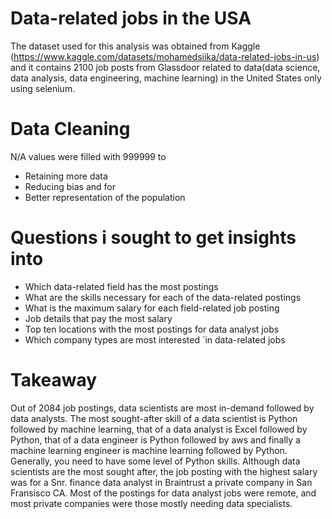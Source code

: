 # Data-related jobs in the USA 
The dataset used for this analysis was obtained from Kaggle (https://www.kaggle.com/datasets/mohamedsiika/data-related-jobs-in-us) 
and it contains 2100 job posts from Glassdoor related to data(data science, data analysis, data engineering, 
machine learning) in the United States only using selenium. 


# Data Cleaning
N/A values were filled with 999999 to
- Retaining more data
- Reducing bias and for
- Better representation of the population

# Questions i sought to get insights into 
- Which data-related field has the most postings
- What are the skills necessary for each of the data-related postings
- What is the maximum salary for each field-related job posting
- Job details that pay the most salary
- Top ten locations with the most postings for data analyst jobs 
- Which company types are most interested `in data-related jobs

# Takeaway
Out of 2084 job postings, data scientists are most in-demand followed by data analysts. The most sought-after skill
of a data scientist is Python followed by machine learning, that of a data analyst is Excel followed by Python,  that of a data engineer is Python followed by aws
and finally a machine learning engineer is machine learning followed by Python. Generally, you need to have some 
level of Python skills. Although data scientists are the most sought after, the job posting with the highest salary 
was for a  Snr. finance data analyst in Braintrust a private company in San Fransisco CA. Most of the postings 
for data analyst jobs were remote, and most private companies were those mostly needing data specialists. 
